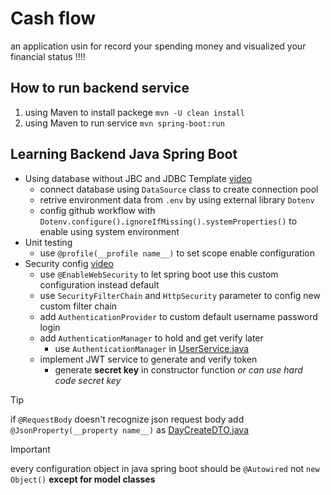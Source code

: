 # Cash flow

an application usin for record your spending money and visualized your financial status !!!!

## How to run backend service
1. using Maven to install packege `mvn -U clean install`
2. using Maven to run service `mvn spring-boot:run`

## Learning Backend Java Spring Boot
- Using database without JBC and JDBC Template [video](https://youtu.be/KgXq2UBNEhA?si=c1XQwv8pgCT0Gm9r)
  - connect database using `DataSource` class to create connection pool
  - retrive environment data from `.env` by using external library `Dotenv`
  - config github workflow with `Dotenv.configure().ignoreIfMissing().systemProperties()` to enable using system environment
- Unit testing
  - use `@profile(__profile name__)` to set scope enable configuration
- Security config [video](https://youtu.be/oeni_9g7too?si=7JW5lhgym-do-iRU)
  - use `@EnableWebSecurity` to let spring boot use this custom configuration instead default
  - use `SecurityFilterChain` and `HttpSecurity` parameter to config new custom filter chain
  - add `AuthenticationProvider` to custom default username password login
  - add `AuthenticationManager` to hold and get verify later
    - use `AuthenticationManager` in [UserService.java](/backend/src/main/java/cash/flow/backend/services/UserService.java)
  - implement JWT service to generate and verify token
    - generate __secret key__ in constructor function _or can use hard code secret key_

> [!TIP]
> if `@RequestBody` doesn't recognize json request body add `@JsonProperty(__property name__)` as [DayCreateDTO.java](/backend/src/main/java/cash/flow/backend/dto/DayCreateDTO.java)

> [!IMPORTANT]
> every configuration object in java spring boot should be `@Autowired` not `new Object()` __except for model classes__